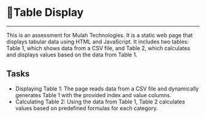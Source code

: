 # 📃Table Display
<hr>
This is an assessment for Mulah Technologies. It is a static web page that displays tabular data using HTML and JavaScript. It includes two tables: Table 1, which shows data from a CSV file, and Table 2, which calculates and displays values based on the data from Table 1.


## Tasks

- Displaying Table 1: The page reads data from a CSV file and dynamically generates Table 1 with the provided index and value columns.
- Calculating Table 2: Using the data from Table 1, Table 2 calculates values based on predefined formulas for each category.